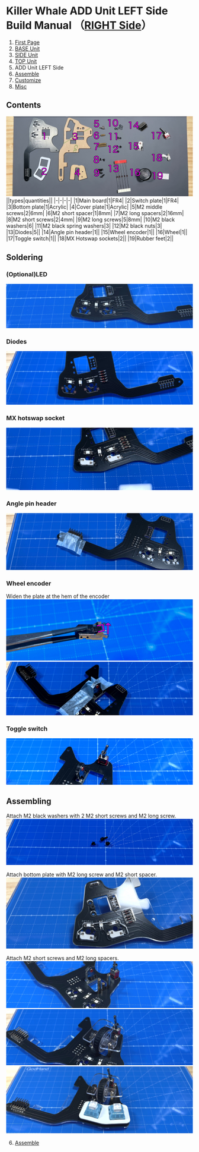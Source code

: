 
# Killer Whale ADD Unit LEFT Side Build Manual （[RIGHT Side](../rightside/5_ADD.md)）

1. [First Page](../README_EN.md)
2. [BASE Unit](../2_BASE.md)
3. [SIDE Unit](../leftside/3_SIDE_TRACKBALL.md)
4. [TOP Unit](../leftside/4_TOP.md)
5. ADD Unit LEFT Side
6. [Assemble](../leftside/6_ASSEMBLE.md)
7. [Customize](../leftside/7_CUSTOM.md)
8. [Misc](../leftside/8_MISC.md)

## Contents
![](../img/add/IMG_4929.jpg)    
||types|quantities||
|-|-|-|-|
|1|Main board|1|FR4|
|2|Switch plate|1|FR4|
|3|Bottom plate|1|Acrylic|
|4|Cover plate|1|Acrylic|
|5|M2 middle screws|2|6mm|
|6|M2 short spacer|1|8mm|
|7|M2 long spacers|2|16mm|
|8|M2 short screws|2|4mm|
|9|M2 long screws|5|8mm|
|10|M2 black washers|6|
|11|M2 black spring washers|3|
|12|M2 black nuts|3|
|13|Diodes|5||
|14|Angle pin header|1||
|15|Wheel encoder|1||
|16|Wheel|1||
|17|Toggle switch|1||
|18|MX Hotswap sockets|2||
|19|Rubber feet|2||

## Soldering
### (Optional)LED 
![](../img/add/IMG_6224.jpg)  

### Diodes
![](../img/add/IMG_4955.jpg)  


### MX hotswap socket
![](../img/add/IMG_4967.jpg)  

### Angle pin header 
![](../img/add/IMG_4971.jpg)  

### Wheel encoder
Widen the plate at the hem of the encoder 
![](../img/wheel/IMG_4976.jpg)  
![](../img/add/IMG_4983.jpg)  

### Toggle switch
![](../img/add/IMG_4994.jpg)  

## Assembling
Attach M2 black washers with 2 M2 short screws and M2 long screw. 
![](../img/add/IMG_5027.jpg)  

Attach bottom plate with M2 long screw and M2 short spacer.
![](../img/add/IMG_5033.jpg)  
    
Attach M2 short screws and M2 long spacers.
![](../img/add/IMG_5034.jpg)  
![](../img/add/IMG_5037.jpg)  
![](../img/add/IMG_5041.jpg)  

6. [Assemble](../leftside/6_ASSEMBLE.md)
